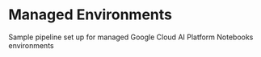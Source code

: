 # Managed Environments
Sample pipeline set up for managed Google Cloud AI Platform Notebooks environments
